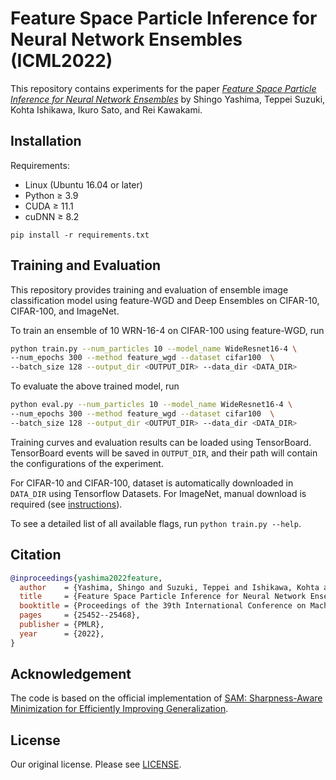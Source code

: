 # Feature Space Particle Inference for Neural Network Ensembles (ICML2022)
This repository contains experiments for the paper *[Feature Space Particle Inference for Neural Network Ensembles](https://arxiv.org/abs/2206.00944)* by Shingo Yashima, Teppei Suzuki, Kohta Ishikawa, Ikuro Sato, and Rei Kawakami.

## Installation
Requirements:
- Linux (Ubuntu 16.04 or later) 
- Python ≥ 3.9
- CUDA ≥ 11.1 
- cuDNN ≥ 8.2 
```
pip install -r requirements.txt
```

## Training and Evaluation
This repository provides training and evaluation of ensemble image classification model using feature-WGD and Deep Ensembles on CIFAR-10, CIFAR-100, and ImageNet.

To train an ensemble of 10 WRN-16-4 on CIFAR-100 using feature-WGD, run
```bash
python train.py --num_particles 10 --model_name WideResnet16-4 \
--num_epochs 300 --method feature_wgd --dataset cifar100  \
--batch_size 128 --output_dir <OUTPUT_DIR> --data_dir <DATA_DIR>
```
To evaluate the above trained model, run
```bash
python eval.py --num_particles 10 --model_name WideResnet16-4 \
--num_epochs 300 --method feature_wgd --dataset cifar100  \
--batch_size 128 --output_dir <OUTPUT_DIR> --data_dir <DATA_DIR>
```

Training curves and evaluation results can be loaded using TensorBoard. TensorBoard events will be saved in `OUTPUT_DIR`, and their path will contain the configurations of the experiment.

For CIFAR-10 and CIFAR-100, dataset is automatically downloaded in `DATA_DIR` using Tensorflow Datasets. For ImageNet, manual download is required (see [instructions](https://www.tensorflow.org/datasets/catalog/imagenet2012)).

To see a detailed list of all available flags, run `python train.py --help`.

## Citation
```BibTeX
@inproceedings{yashima2022feature,
  author    = {Yashima, Shingo and Suzuki, Teppei and Ishikawa, Kohta and Sato, Ikuro and Kawakami, Rei},
  title     = {Feature Space Particle Inference for Neural Network Ensembles},
  booktitle = {Proceedings of the 39th International Conference on Machine Learning},
  pages     = {25452--25468},
  publisher = {PMLR},
  year      = {2022},
}
```

## Acknowledgement
The code is based on the official implementation of [SAM: Sharpness-Aware Minimization for Efficiently Improving Generalization](https://github.com/google-research/sam).

## License

Our original license. Please see [LICENSE](./LICENSE).
